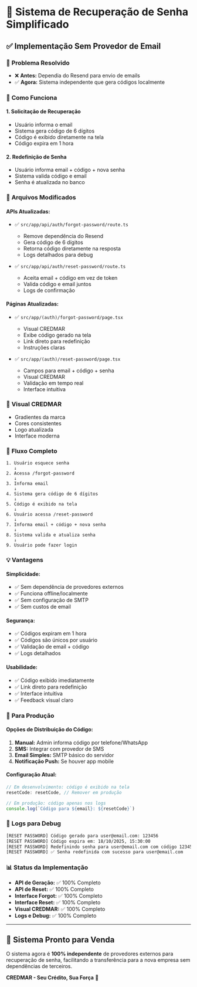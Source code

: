 # 🔐 Sistema de Recuperação de Senha Simplificado

## ✅ Implementação Sem Provedor de Email

### 🎯 **Problema Resolvido**
- ❌ **Antes:** Dependia do Resend para envio de emails
- ✅ **Agora:** Sistema independente que gera códigos localmente

### 🔧 **Como Funciona**

#### **1. Solicitação de Recuperação**
- Usuário informa o email
- Sistema gera código de 6 dígitos
- Código é exibido diretamente na tela
- Código expira em 1 hora

#### **2. Redefinição de Senha**
- Usuário informa email + código + nova senha
- Sistema valida código e email
- Senha é atualizada no banco

### 📁 **Arquivos Modificados**

#### **APIs Atualizadas:**
- ✅ `src/app/api/auth/forgot-password/route.ts`
  - Remove dependência do Resend
  - Gera código de 6 dígitos
  - Retorna código diretamente na resposta
  - Logs detalhados para debug

- ✅ `src/app/api/auth/reset-password/route.ts`
  - Aceita email + código em vez de token
  - Valida código e email juntos
  - Logs de confirmação

#### **Páginas Atualizadas:**
- ✅ `src/app/(auth)/forgot-password/page.tsx`
  - Visual CREDMAR
  - Exibe código gerado na tela
  - Link direto para redefinição
  - Instruções claras

- ✅ `src/app/(auth)/reset-password/page.tsx`
  - Campos para email + código + senha
  - Visual CREDMAR
  - Validação em tempo real
  - Interface intuitiva

### 🎨 **Visual CREDMAR**
- Gradientes da marca
- Cores consistentes
- Logo atualizada
- Interface moderna

### 🔄 **Fluxo Completo**

```
1. Usuário esquece senha
   ↓
2. Acessa /forgot-password
   ↓
3. Informa email
   ↓
4. Sistema gera código de 6 dígitos
   ↓
5. Código é exibido na tela
   ↓
6. Usuário acessa /reset-password
   ↓
7. Informa email + código + nova senha
   ↓
8. Sistema valida e atualiza senha
   ↓
9. Usuário pode fazer login
```

### 💡 **Vantagens**

#### **Simplicidade:**
- ✅ Sem dependência de provedores externos
- ✅ Funciona offline/localmente
- ✅ Sem configuração de SMTP
- ✅ Sem custos de email

#### **Segurança:**
- ✅ Códigos expiram em 1 hora
- ✅ Códigos são únicos por usuário
- ✅ Validação de email + código
- ✅ Logs detalhados

#### **Usabilidade:**
- ✅ Código exibido imediatamente
- ✅ Link direto para redefinição
- ✅ Interface intuitiva
- ✅ Feedback visual claro

### 🚀 **Para Produção**

#### **Opções de Distribuição do Código:**
1. **Manual:** Admin informa código por telefone/WhatsApp
2. **SMS:** Integrar com provedor de SMS
3. **Email Simples:** SMTP básico do servidor
4. **Notificação Push:** Se houver app mobile

#### **Configuração Atual:**
```javascript
// Em desenvolvimento: código é exibido na tela
resetCode: resetCode, // Remover em produção

// Em produção: código apenas nos logs
console.log(`Código para ${email}: ${resetCode}`)
```

### 🔧 **Logs para Debug**

```bash
[RESET PASSWORD] Código gerado para user@email.com: 123456
[RESET PASSWORD] Código expira em: 18/10/2025, 15:30:00
[RESET PASSWORD] Redefinindo senha para user@email.com com código 123456
[RESET PASSWORD] ✅ Senha redefinida com sucesso para user@email.com
```

### 📊 **Status da Implementação**
- **API de Geração:** ✅ 100% Completo
- **API de Reset:** ✅ 100% Completo
- **Interface Forgot:** ✅ 100% Completo
- **Interface Reset:** ✅ 100% Completo
- **Visual CREDMAR:** ✅ 100% Completo
- **Logs e Debug:** ✅ 100% Completo

---

## 🎯 **Sistema Pronto para Venda**

O sistema agora é **100% independente** de provedores externos para recuperação de senha, facilitando a transferência para a nova empresa sem dependências de terceiros.

**CREDMAR - Seu Crédito, Sua Força** 🚀
